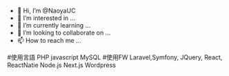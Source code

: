 - 👋 Hi, I’m @NaoyaUC
- 👀 I’m interested in ...
- 🌱 I’m currently learning ...
- 💞️ I’m looking to collaborate on ...
- 📫 How to reach me ...

<!---
NaoyaUC/NaoyaUC is a ✨ special ✨ repository because its `README.md` (this file) appears on your GitHub profile.
You can click the Preview link to take a look at your changes.
--->


#使用言語 
PHP javascript MySQL
#使用FW 
Laravel,Symfony, JQuery, React, ReactNatie Node.js Next.js Wordpress
